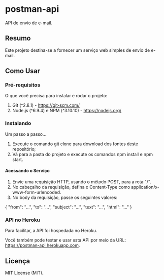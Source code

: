 # postman-api
API de envio de e-mail.

## Resumo
Este projeto destina-se a fornecer um serviço web simples de envio de e-mail.

## Como Usar

### Pré-requisitos
O que você precisa para instalar e rodar o projeto:

1. Git (^2.8.1) - https://git-scm.com/
2. Node.js (^6.9.4) e NPM (^3.10.10) - https://nodejs.org/

### Instalando
Um passo a passo...

1. Execute o comando git clone para download dos fontes deste repositório;
2. Vá para a pasta do projeto e execute os comandos npm install e npm start.

#### Acessando o Serviço
1. Envie uma requisição HTTP, usando o método POST, para a rota "/".
2. No cabeçalho da requisição, defina o Content-Type como application/x-www-form-urlencoded.
3. No body da requisição, passe os seguintes valores:

{
    "from": "...",
    "to": "...",
    "subject": "...",
    "text": "...",
    "html": "..."
}

### API no Heroku
Para facilitar, a API foi hospedada no Heroku.

Você também pode testar e usar esta API por meio da URL: https://postman-api.herokuapp.com.

## Licença
MIT License (MIT).
